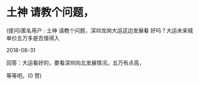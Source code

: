 # 土神 请教个问题，

(提问)匿名用户 : 土神 请教个问题，深圳龙岗大运这边发展看 好吗？大运未来城单价五万多是否值得入

2018-08-31

回答：大运看好的，要看深圳向北发展情况。五万有点高，

等等吧。(0 赞)